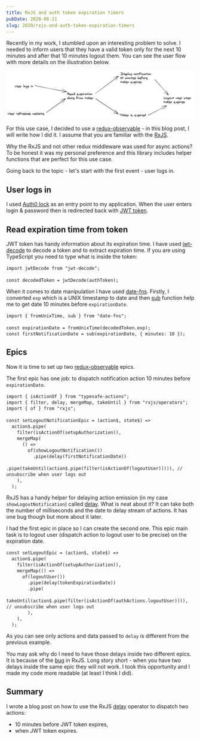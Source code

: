 ```yaml
---
title: RxJS and auth token expiration timers
pubDate: 2020-08-21
slug: 2020/rxjs-and-auth-token-expiration-timers
---
```


Recently in my work, I stumbled upon an interesting problem to solve. I needed to inform users that they have
a valid token only for the next 10 minutes and after that 10 minutes logout them.
You can see the user flow with more details on the illustration below.

![Expiration token flow](../../assets/2020-08-21-token-flow.jpg)

For this use case, I decided to use a [redux-observable](https://redux-observable.js.org/) - in this blog
post, I will write how I did it. I assume that you are familiar with the [RxJS](https://rxjs-dev.firebaseapp.com/).

Why the RxJS and not other redux middleware was used for async actions? To be honest it was my personal preference
and this library includes helper functions that are perfect for this use case.

Going back to the topic - let's start with the first event - user logs in.

## User logs in

I used [Auth0 lock](https://auth0.com/docs/libraries/lock) as an entry point to my application.
When the user enters login & password then is redirected back with [JWT token](https://jwt.io/).

## Read expiration time from token

JWT token has handy information about its expiration time.
I have used [jwt-decode](https://www.npmjs.com/package/jwt-decode) to decode a token and to extract expiration
time. If you are using TypeScript you need to type what is inside the token:

```tsx
import jwtDecode from "jwt-decode";

const decodedToken = jwtDecode(authToken);
```

When it comes to date manipulation I have used [date-fns](https://date-fns.org/).
Firstly, I converted `exp` which is a UNIX timestamp to date and then
[sub](https://date-fns.org/v2.15.0/docs/sub) function help me to get date 10 minutes before `expirationDate`.

```tsx
import { fromUnixTime, sub } from "date-fns";

const expirationDate = fromUnixTime(decodedToken.exp);
const firstNotificationDate = sub(expirationDate, { minutes: 10 });
```

## Epics

Now it is time to set up two [redux-observable](https://redux-observable.js.org/) epics.

The first epic has one job: to dispatch notification action 10 minutes before `expirationDate`.

```tsx
import { isActionOf } from "typesafe-actions";
import { filter, delay, mergeMap, takeUntil } from "rxjs/operators";
import { of } from "rxjs";

const setLogoutNotificationEpic = (action$, state$) =>
  action$.pipe(
    filter(isActionOf(setupAuthorization)),
    mergeMap(
      () =>
        of(showLogoutNotification())
          .pipe(delay(firstNotificationDate))
          .pipe(takeUntil(action$.pipe(filter(isActionOf(logoutUser))))), // unsubscribe when user logs out
    ),
  );
```

RxJS has a handy helper for delaying action emission (in my case `showLogoutNotification`) called
[delay](https://www.learnrxjs.io/learn-rxjs/operators/utility/delay). What is neat about it? It can
take both the number of milliseconds and the date to delay stream of actions.
It has one bug though but more about it later.

I had the first epic in place so I can create the second one. This epic main task is
to logout user (dispatch action to logout user to be precise) on the expiration date.

```tsx
const setLogoutEpic = (action$, state$) =>
  action$.pipe(
    filter(isActionOf(setupAuthorization)),
    mergeMap(() =>
      of(logoutUser())
        .pipe(delay(tokenExpirationDate))
        .pipe(
          takeUntil(action$.pipe(filter(isActionOf(authActions.logoutUser)))), // unsubscribe when user logs out
        ),
    ),
  );
```

As you can see only actions and data passed to `delay` is different from the previous example.

You may ask why do I need to have those delays inside two different epics. It is because of the
[bug](https://github.com/ReactiveX/rxjs/issues/5232) in RxJS. Long story short - when you have two
delays inside the same epic they will not work. I took this opportunity and I made my code more
readable (at least I think I did).

## Summary

I wrote a blog post on how to use the RxJS [delay](https://www.learnrxjs.io/learn-rxjs/operators/utility/delay)
operator to dispatch two actions:

- 10 minutes before JWT token expires,
- when JWT token expires.
